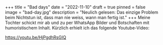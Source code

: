 +++
title = "Bad days"
date = "2022-11-10"
draft = true
pinned = false
image = "bad-day.jpg"
description = "Neulich gelesen: Das einzige Problem beim Nichtstun ist, dass man nie weiss, wann man fertig ist."
+++
Meine Tochter schickt mir ab und zu per WhatsApp Bilder und Botschaften mit humoristischem Inhalt. Kürzlich erhielt ich das folgende Youtube-Video:

<https://youtu.be/HjPgdhRsGIQ>